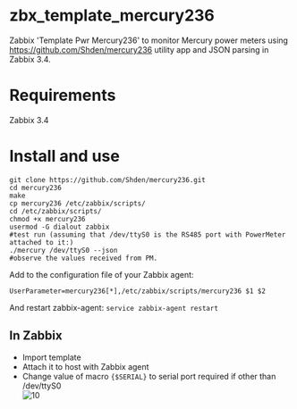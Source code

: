 # zbx_template_mercury236
Zabbix 'Template Pwr Mercury236' to monitor Mercury power meters using https://github.com/Shden/mercury236 utility app and JSON parsing in Zabbix 3.4.
# Requirements
Zabbix 3.4  

# Install and use

```
git clone https://github.com/Shden/mercury236.git
cd mercury236
make
cp mercury236 /etc/zabbix/scripts/
cd /etc/zabbix/scripts/
chmod +x mercury236
usermod -G dialout zabbix
#test run (assuming that /dev/ttyS0 is the RS485 port with PowerMeter attached to it:)
./mercury /dev/ttyS0 --json  
#observe the values received from PM.
```

Add to the configuration file of your Zabbix agent:
```
UserParameter=mercury236[*],/etc/zabbix/scripts/mercury236 $1 $2
```
And restart zabbix-agent:
`service zabbix-agent restart`


## In Zabbix
- Import template  
- Attach it to host with Zabbix agent  
- Change value of macro `{$SERIAL}` to serial port required if other than /dev/ttyS0  
![10](https://user-images.githubusercontent.com/14870891/30377187-8bbef4ac-9897-11e7-948c-0b688cab3542.png)
